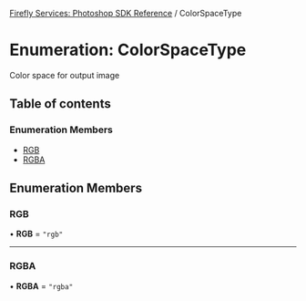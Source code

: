 [Firefly Services: Photoshop SDK Reference](../index.md) / ColorSpaceType

# Enumeration: ColorSpaceType

Color space for output image

## Table of contents

### Enumeration Members

- [RGB](ColorSpaceType.md#rgb)
- [RGBA](ColorSpaceType.md#rgba)

## Enumeration Members

### RGB

• **RGB** = ``"rgb"``

___

### RGBA

• **RGBA** = ``"rgba"``

